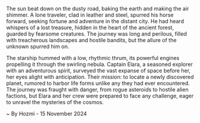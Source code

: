 
The sun beat down on the dusty road, baking the earth and making the air shimmer.  A lone traveler, clad in leather and steel, spurred his horse forward, seeking fortune and adventure in the distant city.  He had heard whispers of a lost treasure, hidden in the heart of the ancient forest, guarded by fearsome creatures.  The journey was long and perilous, filled with treacherous landscapes and hostile bandits, but the allure of the unknown spurred him on. 

The starship hummed with a low, rhythmic thrum, its powerful engines propelling it through the swirling nebula.  Captain Elara, a seasoned explorer with an adventurous spirit, surveyed the vast expanse of space before her, her eyes alight with anticipation.  Their mission: to locate a newly discovered planet, rumored to harbor life forms unlike any they had ever encountered.  The journey was fraught with danger, from rogue asteroids to hostile alien factions, but Elara and her crew were prepared to face any challenge, eager to unravel the mysteries of the cosmos. 

~ By Hozmi - 15 November 2024
